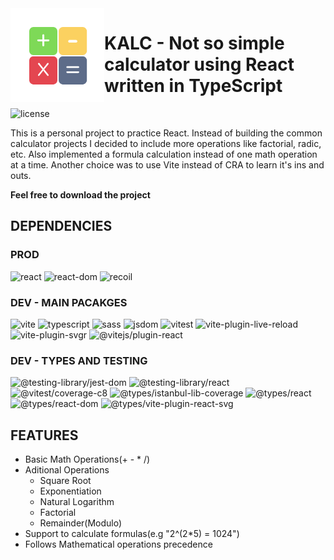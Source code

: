 
<img src="https://github.com/LFCavalcanti/kalc/raw/main/public/logo_kalc.svg" align="left" height="150" width="150" >

# KALC - Not so simple calculator using React written in TypeScript
![license](https://img.shields.io/github/license/LFCavalcanti/kalc?color=green)

This is a personal project to practice React. Instead of building the common calculator projects I decided to include more operations like factorial, radic, etc. Also implemented a formula calculation instead of one math operation at a time.
Another choice was to use Vite instead of CRA to learn it's ins and outs.

**Feel free to download the project**

## DEPENDENCIES

### PROD
![react](https://img.shields.io/github/package-json/dependency-version/lfcavalcanti/kalc/react?color=important)
![react-dom](https://img.shields.io/github/package-json/dependency-version/lfcavalcanti/kalc/react-dom?color=important)
![recoil](https://img.shields.io/github/package-json/dependency-version/lfcavalcanti/kalc/recoil?color=important)

### DEV - MAIN PACAKGES
![vite](https://img.shields.io/github/package-json/dependency-version/lfcavalcanti/kalc/dev/vite?color=green)
![typescript](https://img.shields.io/github/package-json/dependency-version/lfcavalcanti/kalc/dev/typescript?color=green)
![sass](https://img.shields.io/github/package-json/dependency-version/lfcavalcanti/kalc/dev/sass?color=green)
![jsdom](https://img.shields.io/github/package-json/dependency-version/lfcavalcanti/kalc/dev/jsdom?color=green)
![vitest](https://img.shields.io/github/package-json/dependency-version/lfcavalcanti/kalc/dev/vitest?color=green)
![vite-plugin-live-reload](https://img.shields.io/github/package-json/dependency-version/lfcavalcanti/kalc/dev/vite-plugin-live-reload?color=green)
![vite-plugin-svgr](https://img.shields.io/github/package-json/dependency-version/lfcavalcanti/kalc/dev/vite-plugin-svgr?color=green)
![@vitejs/plugin-react](https://img.shields.io/github/package-json/dependency-version/lfcavalcanti/kalc/dev/@vitejs/plugin-react?color=green)

### DEV - TYPES AND TESTING
![@testing-library/jest-dom](https://img.shields.io/github/package-json/dependency-version/lfcavalcanti/kalc/dev/@testing-library/jest-dom?color=yellowgreen)
![@testing-library/react](https://img.shields.io/github/package-json/dependency-version/lfcavalcanti/kalc/dev/@testing-library/react?color=yellowgreen)
![@vitest/coverage-c8](https://img.shields.io/github/package-json/dependency-version/lfcavalcanti/kalc/dev/@vitest/coverage-c8?color=yellowgreen)
![@types/istanbul-lib-coverage](https://img.shields.io/github/package-json/dependency-version/lfcavalcanti/kalc/dev/@types/istanbul-lib-coverage?color=blue)
![@types/react](https://img.shields.io/github/package-json/dependency-version/lfcavalcanti/kalc/dev/@types/react?color=blue)
![@types/react-dom](https://img.shields.io/github/package-json/dependency-version/lfcavalcanti/kalc/dev/@types/react-dom?color=blue)
![@types/vite-plugin-react-svg](https://img.shields.io/github/package-json/dependency-version/lfcavalcanti/kalc/dev/@types/vite-plugin-react-svg?color=blue)

## FEATURES
* Basic Math Operations(+ - * /)
* Aditional Operations
    - Square Root
    - Exponentiation
    - Natural Logarithm
    - Factorial
    - Remainder(Modulo)
* Support to calculate formulas(e.g "2^(2*5) = 1024")
* Follows Mathematical operations precedence


